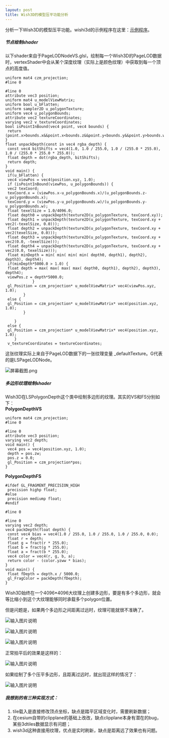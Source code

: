 ```yaml
---
layout: post  
title: Wish3D的模型压平功能分析  
---
```


分析一下Wish3D的模型压平功能。wishi3d的示例程序在这里：[示例程序](http://www.wish3d.com/Examples/Flat.html)。
<!-- more -->

##### 节点绘制shader
以下shader来自于PageLODNodeVS.glsl，绘制每一个Wish3D的PageLOD数据时，vertexShader中会从某个深度纹理（实际上是颜色纹理）中获取到每一个顶点的高度值。
```
uniform mat4 czm_projection;
#line 0

#line 0
attribute vec3 position;
uniform mat4 u_modelViewMatrix;
uniform bool u_bFlatten;
uniform sampler2D u_polygonTexture;
uniform vec4 u_polygonBounds;
attribute vec2 textureCoordinates;
varying vec2 v_textureCoordinates;
bool isPointInBound(vec4 point, vec4 bounds) {
 return (point.x>bounds.x&&point.x<bounds.z&&point.y<bounds.y&&point.y>bounds.w);
}
float unpackDepth(const in vec4 rgba_depth) {
 const vec4 bitShifts = vec4(1.0, 1.0 / 255.0, 1.0 / (255.0 * 255.0), 1.0 / (255.0 * 255.0 * 255.0));
 float depth = dot(rgba_depth, bitShifts);
 return depth;
}
void main() {
 if(u_bFlatten) {
 vec4 viewPos = vec4(position.xyz, 1.0);
 if (isPointInBound(viewPos, u_polygonBounds)) {
 vec2 texCoord;
 texCoord.x = (viewPos.x-u_polygonBounds.x)/(u_polygonBounds.z-u_polygonBounds.x);
 texCoord.y = (viewPos.y-u_polygonBounds.w)/(u_polygonBounds.y-u_polygonBounds.w);
 float texelSize = 1.0/4096.0;
 float depth0 = unpackDepth(texture2D(u_polygonTexture, texCoord.xy));
 float depth1 = unpackDepth(texture2D(u_polygonTexture, texCoord.xy + vec2(-texelSize, 0.0)));
 float depth2 = unpackDepth(texture2D(u_polygonTexture, texCoord.xy + vec2(texelSize, 0.0)));
 float depth3 = unpackDepth(texture2D(u_polygonTexture, texCoord.xy + vec2(0.0, -texelSize)));
 float depth4 = unpackDepth(texture2D(u_polygonTexture, texCoord.xy + vec2(0.0, texelSize)));
 float minDepth = min( min( min( min( depth0, depth1), depth2), depth3), depth4);
 if(minDepth*5000.0 > 1.0) {
 float depth = max( max( max( max( depth0, depth1), depth2), depth3), depth4);
 viewPos.z = depth*5000.0;
            }
 gl_Position = czm_projection* u_modelViewMatrix* vec4(viewPos.xyz, 1.0);
        }
 else {
 gl_Position = czm_projection* u_modelViewMatrix* vec4(position.xyz, 1.0);
        }

    }
 else {
 gl_Position = czm_projection* u_modelViewMatrix* vec4(position.xyz, 1.0);
    }
 v_textureCoordinates = textureCoordinates;
```
这张纹理实际上来自于PageLOD数据下的一张纹理变量 _defaultTexture。G代表的是LSPageLODNode。

![](https://images.gitee.com/uploads/images/2018/0806/210245_ba2dee7d_470194.png "屏幕截图.png")

##### 多边形纹理绘制shader
Wish3D在LSPolygonDepth这个类中绘制多边形的纹理。其实的VS和FS分别如下：  
 **PolygonDepthVS**   
```
uniform mat4 czm_projection;
#line 0

#line 0
attribute vec3 position;
varying vec2 depth;
void main() {
 vec4 pos = vec4(position.xyz, 1.0);
 depth = pos.zw;
 pos.z = 0.0;
 gl_Position = czm_projection*pos;
}
```
 **PolygonDepthFS**   
```
#ifdef GL_FRAGMENT_PRECISION_HIGH
 precision highp float;
#else
 precision mediump float;
#endif

#line 0

#line 0
varying vec2 depth;
vec4 packDepth(float depth) {
 const vec4 bias = vec4(1.0 / 255.0, 1.0 / 255.0, 1.0 / 255.0, 0.0);
 float r = depth;
 float g = fract(r * 255.0);
 float b = fract(g * 255.0);
 float a = fract(b * 255.0);
 vec4 color = vec4(r, g, b, a);
 return color - (color.yzww * bias);
}
void main() {
 float fDepth = depth.x / 5000.0;
 gl_FragColor = packDepth(fDepth);
}
```

Wish3D始终在一个4096*4096大纹理上创建多边形，要是有多个多边形，就会等比缩小到这个大纹理能够同时承载多个polygon位置。

但是问题是，如果两个多边形之间距离过远时，纹理可能就很不准确了。

![输入图片说明](https://images.gitee.com/uploads/images/2018/0806/210512_8af25e6e_470194.png "屏幕截图.png")

![输入图片说明](https://images.gitee.com/uploads/images/2018/0806/210520_a2c15fca_470194.png "屏幕截图.png")

![输入图片说明](https://images.gitee.com/uploads/images/2018/0806/210526_b95165b2_470194.png "屏幕截图.png")

正常拍平后的效果是这样的：

![输入图片说明](https://images.gitee.com/uploads/images/2018/0806/210548_547fa6d2_470194.png "屏幕截图.png")

如果绘制了多个压平多边形，且距离过远时，就出现这样的情况了：

![输入图片说明](https://images.gitee.com/uploads/images/2018/0806/210602_b351ed94_470194.png "屏幕截图.png")

##### 我想到的有三种实现方式：
1. tile载入是直接修改顶点坐标，缺点是踏平区域变化时，需要刷新数据；
1. 在cesium自带的clipplane的基础上改改，缺点clipplane本身有潜在的bug，某些3dtiles数据显示有问题；
1. wish3d这种直接用纹理，优点是实时刷新，缺点是距离远了效果也有问题。
